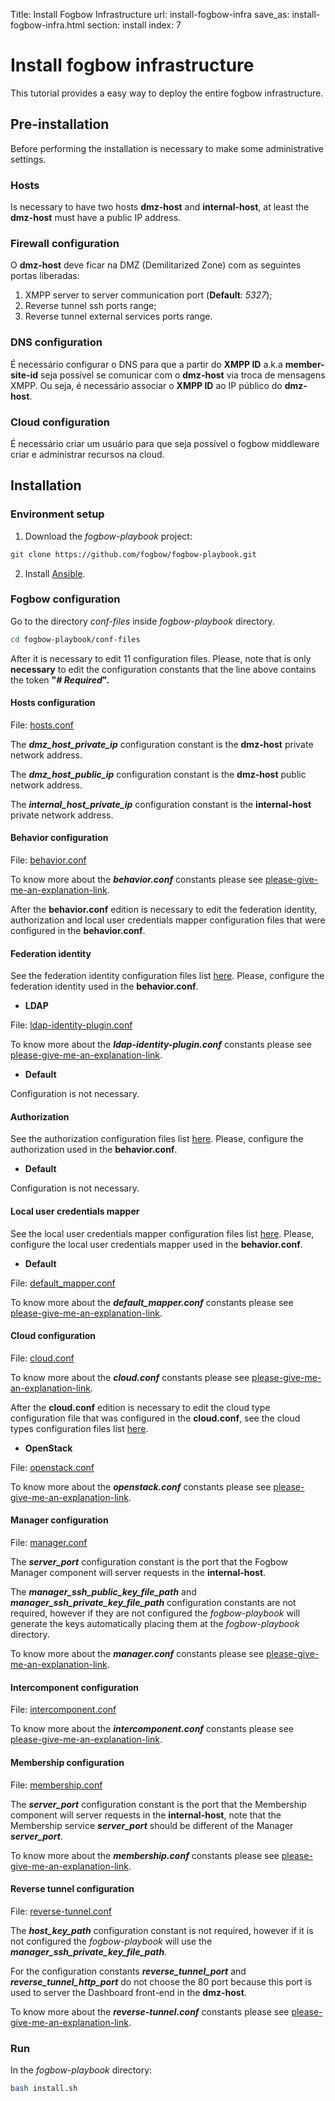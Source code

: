 Title: Install Fogbow Infrastructure
url: install-fogbow-infra
save_as: install-fogbow-infra.html
section: install
index: 7

Install fogbow infrastructure
==========
This tutorial provides a easy way to deploy the entire fogbow infrastructure.

## Pre-installation

Before performing the installation is necessary to make some administrative settings.

### Hosts

Is necessary to have two hosts **dmz-host** and **internal-host**, at least the **dmz-host** must have a public IP address.

### Firewall configuration

O **dmz-host** deve ficar na DMZ (Demilitarized Zone) com as seguintes portas liberadas:

1. XMPP server to server communication port (**Default**: *5327*);
2. Reverse tunnel ssh ports range;
3. Reverse tunnel external services ports range.

### DNS configuration

É necessário configurar o DNS para que a partir do **XMPP ID** a.k.a **member-site-id** seja possível se comunicar com o **dmz-host** via troca de mensagens XMPP. Ou seja, é necessário associar o **XMPP ID** ao IP público do **dmz-host**.

### Cloud configuration

É necessário criar um usuário para que seja possível o fogbow middleware criar e administrar recursos na cloud.

## Installation

### Environment setup

1. Download the *fogbow-playbook* project:

```bash
git clone https://github.com/fogbow/fogbow-playbook.git
```

2. Install [Ansible](https://docs.ansible.com/ansible/latest/installation_guide/intro_installation.html).

### Fogbow configuration

Go to the directory *conf-files* inside *fogbow-playbook* directory.

```bash
cd fogbow-playbook/conf-files
```

After it is necessary to edit 11 configuration files. Please, note that is only **necessary** to edit the configuration constants that the line above contains the token **"*# Required*".**

#### Hosts configuration

File: [hosts.conf](https://github.com/fogbow/fogbow-playbook/blob/master/conf-files/hosts.conf)

The ***dmz_host_private_ip*** configuration constant is the **dmz-host** private network address.

The ***dmz_host_public_ip*** configuration constant is the **dmz-host** public network address.

The ***internal_host_private_ip*** configuration constant is the **internal-host** private network address.

#### Behavior configuration

File: [behavior.conf](https://github.com/fogbow/fogbow-playbook/blob/master/conf-files/behavior.conf)

To know more about the ***behavior.conf*** constants please see [please-give-me-an-explanation-link](http://www.fogbowcloud.org).

After the **behavior.conf** edition is necessary to edit the federation identity, authorization and local user credentials mapper configuration files that were configured in the **behavior.conf**.

#### Federation identity 

See the federation identity configuration files list [here](https://github.com/fogbow/fogbow-playbook/tree/master/conf-files/behavior-plugins/federation-identity). Please, configure the federation identity used in the **behavior.conf**.

- **LDAP**

File: [ldap-identity-plugin.conf](https://github.com/fogbow/fogbow-playbook/blob/master/conf-files/behavior-plugins/federation-identity/ldap-identity-plugin.conf)

To know more about the ***ldap-identity-plugin.conf*** constants please see [please-give-me-an-explanation-link](http://www.fogbowcloud.org).

- **Default**

Configuration is not necessary.

#### Authorization 

See the authorization configuration files list [here](https://github.com/fogbow/fogbow-playbook/tree/master/conf-files/behavior-plugins/authorization). Please, configure the authorization used in the **behavior.conf**.

- **Default**

Configuration is not necessary.

#### Local user credentials mapper 

See the local user credentials mapper configuration files list [here](https://github.com/fogbow/fogbow-playbook/tree/master/conf-files/behavior-plugins/local-user-credentials-mapper). Please, configure the local user credentials mapper used in the **behavior.conf**.

- **Default**

File: [default_mapper.conf](https://github.com/fogbow/fogbow-playbook/blob/master/conf-files/behavior-plugins/local-user-credentials-mapper/default_mapper.conf)

To know more about the ***default_mapper.conf*** constants please see [please-give-me-an-explanation-link](http://www.fogbowcloud.org).

#### Cloud configuration

File: [cloud.conf](https://github.com/fogbow/fogbow-playbook/blob/master/conf-files/cloud.conf)

To know more about the ***cloud.conf*** constants please see [please-give-me-an-explanation-link](http://www.fogbowcloud.org).

After the **cloud.conf** edition is necessary to edit the cloud type configuration file that was configured in the **cloud.conf**, see the cloud types configuration files list [here](https://github.com/fogbow/fogbow-playbook/tree/master/conf-files/cloud-plugins).

- **OpenStack**

File: [openstack.conf](https://github.com/fogbow/fogbow-playbook/blob/master/conf-files/cloud-plugins/openstack.conf)

To know more about the ***openstack.conf*** constants please see [please-give-me-an-explanation-link](http://www.fogbowcloud.org).

#### Manager configuration

File: [manager.conf](https://github.com/fogbow/fogbow-playbook/blob/master/conf-files/manager.conf)

The ***server_port*** configuration constant is the port that the Fogbow Manager component will server requests in the **internal-host**.

The ***manager_ssh_public_key_file_path*** and ***manager_ssh_private_key_file_path*** configuration constants are not required, however if they are not configured the *fogbow-playbook* will generate the keys automatically placing them at the *fogbow-playbook* directory.

To know more about the ***manager.conf*** constants please see [please-give-me-an-explanation-link](http://www.fogbowcloud.org).

#### Intercomponent configuration

File: [intercomponent.conf](https://github.com/fogbow/fogbow-playbook/blob/master/conf-files/intercomponent.conf)

To know more about the ***intercomponent.conf*** constants please see [please-give-me-an-explanation-link](http://www.fogbowcloud.org).

#### Membership configuration

File: [membership.conf](https://github.com/fogbow/fogbow-playbook/blob/master/conf-files/membership.conf)

The ***server_port*** configuration constant is the port that the Membership component will server requests in the **internal-host**, note that the Membership service ***server_port*** should be different of the Manager ***server_port***.

To know more about the ***membership.conf*** constants please see [please-give-me-an-explanation-link](http://www.fogbowcloud.org).

#### Reverse tunnel configuration

File: [reverse-tunnel.conf](https://github.com/fogbow/fogbow-playbook/blob/master/conf-files/reverse-tunnel.conf)

The ***host_key_path*** configuration constant is not required, however if it is not configured the *fogbow-playbook* will use the ***manager_ssh_private_key_file_path***.

For the configuration constants ***reverse_tunnel_port*** and ***reverse_tunnel_http_port*** do not choose the 80 port because this port is used to server the Dashboard front-end in the **dmz-host**.

To know more about the ***reverse-tunnel.conf*** constants please see [please-give-me-an-explanation-link](http://www.fogbowcloud.org).

### Run

In the *fogbow-playbook* directory:

```bash
bash install.sh
```
